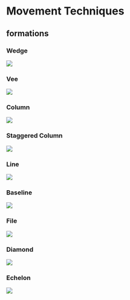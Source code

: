 # Movement Techniques

## formations

### Wedge

[![](/handbook/.x/formations/Wedge.jpg)](/handbook/.x/formations/Wedge.jpg)

### Vee

[![](/handbook/.x/formations/Vee.jpg)](/handbook/.x/formations/Vee.jpg)

### Column

[![](/handbook/.x/formations/Column.jpg)](/handbook/.x/formations/Column.jpg)

### Staggered Column

[![](/handbook/.x/formations/Staggered-Column.jpg)](/handbook/.x/formations/Staggered-Column.jpg)

### Line

[![](/handbook/.x/formations/Line.jpg)](/handbook/.x/formations/Line.jpg)

### Baseline

[![](/handbook/.x/formations/Baseline.jpg)](/handbook/.x/formations/Baseline.jpg)

### File

[![](/handbook/.x/formations/File.jpg)](/handbook/.x/formations/File.jpg)

### Diamond

[![](/handbook/.x/formations/Diamond.jpg)](/handbook/.x/formations/Diamond.jpg)

### Echelon

[![](/handbook/.x/formations/Echelon-R.jpg)](/handbook/.x/formations/Echelon-R.jpg)
